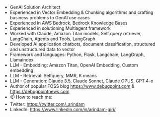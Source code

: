 
- GenAI Solution Architect
- Experienced in Vector Embedding & Chunking algorithms and crafting business problems to GenAI use cases
- Experienced in AWS Bedrock, Bedrock Knowledge Bases
- Experienced in solutioning Multiagent framework
- Worked with Claude, Amazon Titan models, Self query retriever, LangChain, Agents and Tools, LangGraph
- Developed AI application chatbots, document classification, structured and unstructured data to vector
- Framework and languages: Python, Flask, Langchain, LangGraph, Llamaindex
- LLM - Embedding: Amazon Titan, OpenAI Embedding, Custom embedding
- LLM - Retrieval: Selfquery, MMR, K means
- LLM - Generation: Claude 3.5, Claude Sonnet, Claude OPUS, GPT 4-o
- Author of popular FOSS blog https://www.debugpoint.com & https://debugpointnews.com
- 📫 How to reach me:
- Twitter: https://twitter.com/_arindam
- LinkedIn: https://www.linkedin.com/in/arindam-giri/

<!---
arindam-giri/arindam-giri is a ✨ special ✨ repository because its `README.md` (this file) appears on your GitHub profile.
You can click the Preview link to take a look at your changes.
--->
